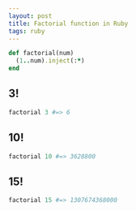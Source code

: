 ```yaml
---
layout: post
title: Factorial function in Ruby
tags: ruby
---
```


```rb
def factorial(num)
  (1..num).inject(:*)
end
```

## 3!

```rb
factorial 3 #=> 6
```

## 10!

```rb
factorial 10 #=> 3628800
```

## 15!

```rb
factorial 15 #=> 1307674368000
```
